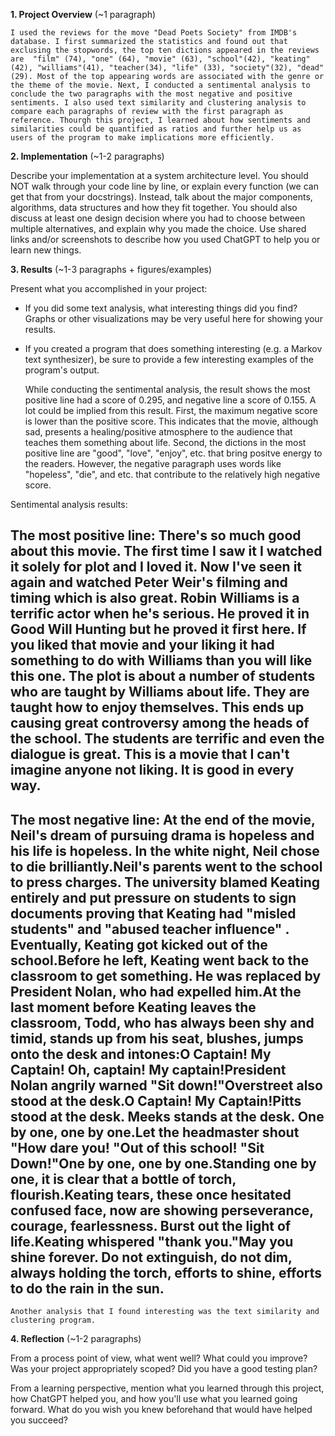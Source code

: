 **1. Project Overview** (~1 paragraph)

    I used the reviews for the move "Dead Poets Society" from IMDB's database. I first summarized the statistics and found out that exclusing the stopwords, the top ten dictions appeared in the reviews are  "film" (74), "one" (64), "movie" (63), "school"(42), "keating"(42), "williams"(41), "teacher(34), "life" (33), "society"(32), "dead"(29). Most of the top appearing words are associated with the genre or the theme of the movie. Next, I conducted a sentimental analysis to conclude the two paragraphs with the most negative and positive sentiments. I also used text similarity and clustering analysis to compare each paragraphs of review with the first paragraph as reference. Thourgh this project, I learned about how sentiments and similarities could be quantified as ratios and further help us as users of the program to make implications more efficiently. 


**2. Implementation** (~1-2 paragraphs)

Describe your implementation at a system architecture level. You should NOT walk through your code line by line, or explain every function (we can get that from your docstrings). Instead, talk about the major components, algorithms, data structures and how they fit together. You should also discuss at least one design decision where you had to choose between multiple alternatives, and explain why you made the choice. Use shared links and/or screenshots to describe how you used ChatGPT to help you or learn new things.



**3. Results** (~1-3 paragraphs + figures/examples)

Present what you accomplished in your project:

- If you did some text analysis, what interesting things did you find? Graphs or other visualizations may be very useful here for showing your results.
- If you created a program that does something interesting (e.g. a Markov text synthesizer), be sure to provide a few interesting examples of the program's output.

    While conducting the sentimental analysis, the result shows the most positive line had a score of 0.295, and negative line a score of 0.155. A lot could be implied from this result. First, the maximum negative score is lower than the positive score. This indicates that the movie, although sad, presents a healing/positive atmosphere to the audience that teaches them something about life. Second, the dictions in the most positive line are "good", "love", "enjoy", etc. that bring positve energy to the readers. However, the negative paragraph uses words like "hopeless", "die", and etc. that contribute to the relatively high negative score. 

Sentimental analysis results:
## The most positive line: There's so much good about this movie. The first time I saw it I watched it solely for plot and I loved it. Now I've seen it again and watched Peter Weir's filming and timing which is also great. Robin Williams is a terrific actor when he's serious. He proved it in Good Will Hunting but he proved it first here. If you liked that movie and your liking it had something to do with Williams than you will like this one. The plot is about a number of students who are taught by Williams about life. They are taught how to enjoy themselves. This ends up causing great controversy among the heads of the school. The students are terrific and even the dialogue is great. This is a movie that I can't imagine anyone not liking. It is good in every way.


## The most negative line: At the end of the movie, Neil's dream of pursuing drama is hopeless and his life is hopeless. In the white night, Neil chose to die brilliantly.Neil's parents went to the school to press charges. The university blamed Keating entirely and put pressure on students to sign documents proving that Keating had "misled students" and "abused teacher influence" . Eventually, Keating got kicked out of the school.Before he left, Keating went back to the classroom to get something. He was replaced by President Nolan, who had expelled him.At the last moment before Keating leaves the classroom, Todd, who has always been shy and timid, stands up from his seat, blushes, jumps onto the desk and intones:O Captain! My Captain! Oh, captain! My captain!President Nolan angrily warned "Sit down!"Overstreet also stood at the desk.O Captain! My Captain!Pitts stood at the desk. Meeks stands at the desk. One by one, one by one.Let the headmaster shout "How dare you! "Out of this school! "Sit Down!"One by one, one by one.Standing one by one, it is clear that a bottle of torch, flourish.Keating tears, these once hesitated confused face, now are showing perseverance, courage, fearlessness. Burst out the light of life.Keating whispered "thank you."May you shine forever. Do not extinguish, do not dim, always holding the torch, efforts to shine, efforts to do the rain in the sun.  

    Another analysis that I found interesting was the text similarity and clustering program. 
    

**4. Reflection** (~1-2 paragraphs)

From a process point of view, what went well? What could you improve? Was your project appropriately scoped? Did you have a good testing plan?

From a learning perspective, mention what you learned through this project, how ChatGPT helped you, and how you'll use what you learned going forward. What do you wish you knew beforehand that would have helped you succeed?

